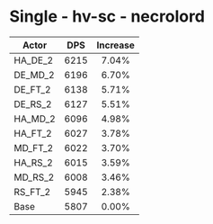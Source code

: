 # Single - hv-sc - necrolord
| Actor | DPS | Increase |
|---|:---:|:---:|
|HA_DE_2|6215|7.04%|
|DE_MD_2|6196|6.70%|
|DE_FT_2|6138|5.71%|
|DE_RS_2|6127|5.51%|
|HA_MD_2|6096|4.98%|
|HA_FT_2|6027|3.78%|
|MD_FT_2|6022|3.70%|
|HA_RS_2|6015|3.59%|
|MD_RS_2|6008|3.46%|
|RS_FT_2|5945|2.38%|
|Base|5807|0.00%|

